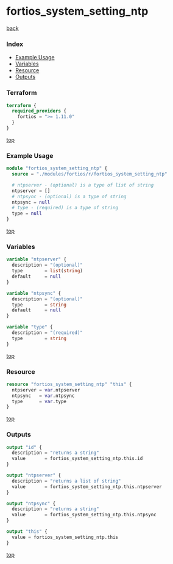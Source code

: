 # fortios_system_setting_ntp

[back](../fortios.md)

### Index

- [Example Usage](#example-usage)
- [Variables](#variables)
- [Resource](#resource)
- [Outputs](#outputs)

### Terraform

```terraform
terraform {
  required_providers {
    fortios = ">= 1.11.0"
  }
}
```

[top](#index)

### Example Usage

```terraform
module "fortios_system_setting_ntp" {
  source = "./modules/fortios/r/fortios_system_setting_ntp"

  # ntpserver - (optional) is a type of list of string
  ntpserver = []
  # ntpsync - (optional) is a type of string
  ntpsync = null
  # type - (required) is a type of string
  type = null
}
```

[top](#index)

### Variables

```terraform
variable "ntpserver" {
  description = "(optional)"
  type        = list(string)
  default     = null
}

variable "ntpsync" {
  description = "(optional)"
  type        = string
  default     = null
}

variable "type" {
  description = "(required)"
  type        = string
}
```

[top](#index)

### Resource

```terraform
resource "fortios_system_setting_ntp" "this" {
  ntpserver = var.ntpserver
  ntpsync   = var.ntpsync
  type      = var.type
}
```

[top](#index)

### Outputs

```terraform
output "id" {
  description = "returns a string"
  value       = fortios_system_setting_ntp.this.id
}

output "ntpserver" {
  description = "returns a list of string"
  value       = fortios_system_setting_ntp.this.ntpserver
}

output "ntpsync" {
  description = "returns a string"
  value       = fortios_system_setting_ntp.this.ntpsync
}

output "this" {
  value = fortios_system_setting_ntp.this
}
```

[top](#index)